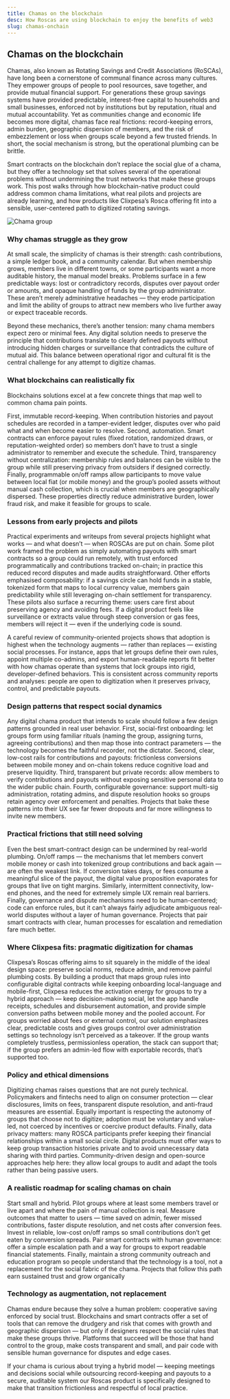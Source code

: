 ```yaml
---
title: Chamas on the blockchain
desc: How Roscas are using blockchain to enjoy the benefits of web3
slug: chamas-onchain
---
```


## Chamas on the blockchain

Chamas, also known as Rotating Savings and Credit Associations (RoSCAs), have long been a cornerstone of communal finance across many cultures. They empower groups of people to pool resources, save together, and provide mutual financial support. For generations these group savings systems have provided predictable, interest-free capital to households and small businesses, enforced not by institutions but by reputation, ritual and mutual accountability. Yet as communities change and economic life becomes more digital, chamas face real frictions: record-keeping errors, admin burden, geographic dispersion of members, and the risk of embezzlement or loss when groups scale beyond a few trusted friends. In short, the social mechanism is strong, but the operational plumbing can be brittle.

Smart contracts on the blockchain don’t replace the social glue of a chama, but they offer a technology set that solves several of the operational problems without undermining the trust networks that make these groups work. This post walks through how blockchain-native product could address common chama limitations, what real pilots and projects are already learning, and how products like Clixpesa’s Rosca offering fit into a sensible, user-centered path to digitized rotating savings.

![Chama group](/images/chamaa.jpg)

### Why chamas struggle as they grow

At small scale, the simplicity of chamas is their strength: cash contributions, a simple ledger book, and a community calendar. But when membership grows, members live in different towns, or some participants want a more auditable history, the manual model breaks. Problems surface in a few predictable ways: lost or contradictory records, disputes over payout order or amounts, and opaque handling of funds by the group administrator. These aren’t merely administrative headaches — they erode participation and limit the ability of groups to attract new members who live further away or expect traceable records.

Beyond these mechanics, there’s another tension: many chama members expect zero or minimal fees. Any digital solution needs to preserve the principle that contributions translate to clearly defined payouts without introducing hidden charges or surveillance that contradicts the culture of mutual aid. This balance between operational rigor and cultural fit is the central challenge for any attempt to digitize chamas.

### What blockchains can realistically fix

Blockchains solutions excel at a few concrete things that map well to common chama pain points.

First, immutable record-keeping. When contribution histories and payout schedules are recorded in a tamper-evident ledger, disputes over who paid what and when become easier to resolve. Second, automation. Smart contracts can enforce payout rules (fixed rotation, randomized draws, or reputation-weighted order) so members don’t have to trust a single administrator to remember and execute the schedule. Third, transparency without centralization: membership rules and balances can be visible to the group while still preserving privacy from outsiders if designed correctly. Finally, programmable on/off ramps allow participants to move value between local fiat (or mobile money) and the group’s pooled assets without manual cash collection, which is crucial when members are geographically dispersed. These properties directly reduce administrative burden, lower fraud risk, and make it feasible for groups to scale.

### Lessons from early projects and pilots

Practical experiments and writeups from several projects highlight what works — and what doesn’t — when ROSCAs are put on chain. Some pilot work framed the problem as simply automating payouts with smart contracts so a group could run remotely, with trust enforced programmatically and contributions tracked on-chain; in practice this reduced record disputes and made audits straightforward. Other efforts emphasised composability: if a savings circle can hold funds in a stable, tokenized form that maps to local currency value, members gain predictability while still leveraging on-chain settlement for transparency. These pilots also surface a recurring theme: users care first about preserving agency and avoiding fees. If a digital product feels like surveillance or extracts value through steep conversion or gas fees, members will reject it — even if the underlying code is sound.

A careful review of community-oriented projects shows that adoption is highest when the technology augments — rather than replaces — existing social processes. For instance, apps that let groups define their own rules, appoint multiple co-admins, and export human-readable reports fit better with how chamas operate than systems that lock groups into rigid, developer-defined behaviors. This is consistent across community reports and analyses: people are open to digitization when it preserves privacy, control, and predictable payouts.

### Design patterns that respect social dynamics

Any digital chama product that intends to scale should follow a few design patterns grounded in real user behavior. First, social-first onboarding: let groups form using familiar rituals (naming the group, assigning turns, agreeing contributions) and then map those into contract parameters — the technology becomes the faithful recorder, not the dictator. Second, clear, low-cost rails for contributions and payouts: frictionless conversions between mobile money and on-chain tokens reduce cognitive load and preserve liquidity. Third, transparent but private records: allow members to verify contributions and payouts without exposing sensitive personal data to the wider public chain. Fourth, configurable governance: support multi-sig administration, rotating admins, and dispute resolution hooks so groups retain agency over enforcement and penalties. Projects that bake these patterns into their UX see far fewer dropouts and far more willingness to invite new members.

### Practical frictions that still need solving

Even the best smart-contract design can be undermined by real-world plumbing. On/off ramps — the mechanisms that let members convert mobile money or cash into tokenized group contributions and back again — are often the weakest link. If conversion takes days, or fees consume a meaningful slice of the payout, the digital value proposition evaporates for groups that live on tight margins. Similarly, intermittent connectivity, low-end phones, and the need for extremely simple UX remain real barriers. Finally, governance and dispute mechanisms need to be human-centered; code can enforce rules, but it can’t always fairly adjudicate ambiguous real-world disputes without a layer of human governance. Projects that pair smart contracts with clear, human processes for escalation and remediation fare much better.

### Where Clixpesa fits: pragmatic digitization for chamas

Clixpesa’s Roscas offering aims to sit squarely in the middle of the ideal design space: preserve social norms, reduce admin, and remove painful plumbing costs. By building a product that maps group rules into configurable digital contracts while keeping onboarding local-language and mobile-first, Clixpesa reduces the activation energy for groups to try a hybrid approach — keep decision-making social, let the app handle receipts, schedules and disbursement automation, and provide simple conversion paths between mobile money and the pooled account. For groups worried about fees or external control, our solution emphasizes clear, predictable costs and gives groups control over administration settings so technology isn’t perceived as a takeover. If the group wants completely trustless, permissionless operation, the stack can support that; if the group prefers an admin-led flow with exportable records, that’s supported too.

### Policy and ethical dimensions

Digitizing chamas raises questions that are not purely technical. Policymakers and fintechs need to align on consumer protection — clear disclosures, limits on fees, transparent dispute resolution, and anti-fraud measures are essential. Equally important is respecting the autonomy of groups that choose not to digitize; adoption must be voluntary and value-led, not coerced by incentives or coercive product defaults. Finally, data privacy matters: many ROSCA participants prefer keeping their financial relationships within a small social circle. Digital products must offer ways to keep group transaction histories private and to avoid unnecessary data sharing with third parties. Community-driven design and open-source approaches help here: they allow local groups to audit and adapt the tools rather than being passive users.

### A realistic roadmap for scaling chamas on chain

Start small and hybrid. Pilot groups where at least some members travel or live apart and where the pain of manual collection is real. Measure outcomes that matter to users — time saved on admin, fewer missed contributions, faster dispute resolution, and net costs after conversion fees. Invest in reliable, low-cost on/off ramps so small contributions don’t get eaten by conversion spreads. Pair smart contracts with human governance: offer a simple escalation path and a way for groups to export readable financial statements. Finally, maintain a strong community outreach and education program so people understand that the technology is a tool, not a replacement for the social fabric of the chama. Projects that follow this path earn sustained trust and grow organically

### Technology as augmentation, not replacement

Chamas endure because they solve a human problem: cooperative saving enforced by social trust. Blockchains and smart contracts offer a set of tools that can remove the drudgery and risk that comes with growth and geographic dispersion — but only if designers respect the social rules that make these groups thrive. Platforms that succeed will be those that hand control to the group, make costs transparent and small, and pair code with sensible human governance for disputes and edge cases.

If your chama is curious about trying a hybrid model — keeping meetings and decisions social while outsourcing record-keeping and payouts to a secure, auditable system our Roscas product is specifically designed to make that transition frictionless and respectful of local practice.
